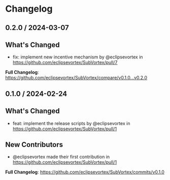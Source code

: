 # Changelog

## 0.2.0 / 2024-03-07

## What's Changed
* fix: implement new incentive mechanism by @eclipsevortex in https://github.com/eclipsevortex/SubVortex/pull/7


**Full Changelog**: https://github.com/eclipsevortex/SubVortex/compare/v0.1.0...v0.2.0

## 0.1.0 / 2024-02-24

## What's Changed
* feat: implement the release scripts by @eclipsevortex in https://github.com/eclipsevortex/SubVortex/pull/1

## New Contributors
* @eclipsevortex made their first contribution in https://github.com/eclipsevortex/SubVortex/pull/1

**Full Changelog**: https://github.com/eclipsevortex/SubVortex/commits/v0.1.0
